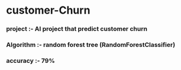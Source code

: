 # customer-Churn
### project :- AI project that predict customer churn 
### Algorithm :- random forest tree (RandomForestClassifier)
### accuracy :- 79%

